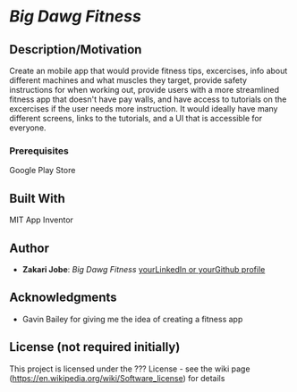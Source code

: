 # *Big Dawg Fitness*
## Description/Motivation

Create an mobile app that would provide fitness tips, excercises, info about different machines and what muscles they target, provide safety instructions for when working out, provide users with a more streamlined fitness app that doesn't have pay walls, and have access to tutorials on the excercises if the user needs more instruction. It would ideally have many different screens, links to the tutorials, and a UI that is accessible for everyone.  

### Prerequisites

Google Play Store

## Built With

MIT App Inventor

## Author

- **Zakari Jobe**: *Big Dawg Fitness* [yourLinkedIn or yourGithub profile](https://adrress)

## Acknowledgments
- Gavin Bailey for giving me the idea of creating a fitness app

## License (not required initially)

This project is licensed under the ??? License - see the wiki page (https://en.wikipedia.org/wiki/Software_license) for details


